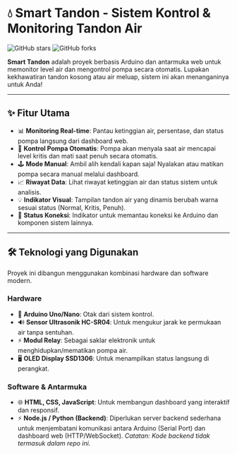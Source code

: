 # 💧 Smart Tandon - Sistem Kontrol & Monitoring Tandon Air

![GitHub stars](https://img.shields.io/github/stars/YOUR_USERNAME/YOUR_REPOSITORY?style=social) ![GitHub forks](https://img.shields.io/github/forks/YOUR_USERNAME/YOUR_REPOSITORY?style=social)

**Smart Tandon** adalah proyek berbasis Arduino dan antarmuka web untuk memonitor level air dan mengontrol pompa secara otomatis. Lupakan kekhawatiran tandon kosong atau air meluap, sistem ini akan menanganinya untuk Anda!

---

## ✨ Fitur Utama

* 📊 **Monitoring Real-time**: Pantau ketinggian air, persentase, dan status pompa langsung dari dashboard web.
* 🤖 **Kontrol Pompa Otomatis**: Pompa akan menyala saat air mencapai level kritis dan mati saat penuh secara otomatis.
* 🕹️ **Mode Manual**: Ambil alih kendali kapan saja! Nyalakan atau matikan pompa secara manual melalui dashboard.
* 📈 **Riwayat Data**: Lihat riwayat ketinggian air dan status sistem untuk analisis.
* 💡 **Indikator Visual**: Tampilan tandon air yang dinamis berubah warna sesuai status (Normal, Kritis, Penuh).
* 🔌 **Status Koneksi**: Indikator untuk memantau koneksi ke Arduino dan komponen sistem lainnya.

---

## 🛠️ Teknologi yang Digunakan

Proyek ini dibangun menggunakan kombinasi hardware dan software modern.

### Hardware
* 🧠 **Arduino Uno/Nano**: Otak dari sistem kontrol.
* 🔊 **Sensor Ultrasonik HC-SR04**: Untuk mengukur jarak ke permukaan air tanpa sentuhan.
* ⚡ **Modul Relay**: Sebagai saklar elektronik untuk menghidupkan/mematikan pompa air.
* 🖥️ **OLED Display SSD1306**: Untuk menampilkan status langsung di perangkat.

### Software & Antarmuka
* 🌐 **HTML, CSS, JavaScript**: Untuk membangun dashboard yang interaktif dan responsif.
* ⚡ **Node.js / Python (Backend)**: Diperlukan server backend sederhana untuk menjembatani komunikasi antara Arduino (Serial Port) dan dashboard web (HTTP/WebSocket). *Catatan: Kode backend tidak termasuk dalam repo ini.*
